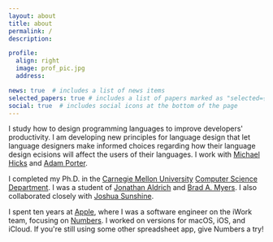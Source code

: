 ```yaml
---
layout: about
title: about
permalink: /
description: 

profile:
  align: right
  image: prof_pic.jpg
  address: 

news: true  # includes a list of news items
selected_papers: true # includes a list of papers marked as "selected={true}"
social: true  # includes social icons at the bottom of the page
---
```


I study how to design programming languages to improve developers' productivity. I am developing new principles for language design that let language designers make informed choices regarding how their language design ecisions will affect the users of their languages. I work with [Michael Hicks](http://www.cs.umd.edu/~mwh/) and [Adam Porter](https://www.cs.umd.edu/users/aporter/).

I completed my Ph.D. in the [Carnegie Mellon University](http://www.cmu.edu/) [Computer Science Department](http://csd.cmu.edu). I was a student of [Jonathan Aldrich](http://www.cs.cmu.edu/~aldrich/) and [Brad A. Myers](http://www.cs.cmu.edu/~bam/). I also collaborated closely with [Joshua Sunshine](http://www.cs.cmu.edu/~jssunshi/). 

I spent ten years at [Apple](http://www.apple.com/), where I was a software engineer on the iWork team, focusing on [Numbers](http://www.apple.com/iwork/numbers/). I worked on versions for macOS, iOS, and iCloud. If you're still using some other spreadsheet app, give Numbers a try!
